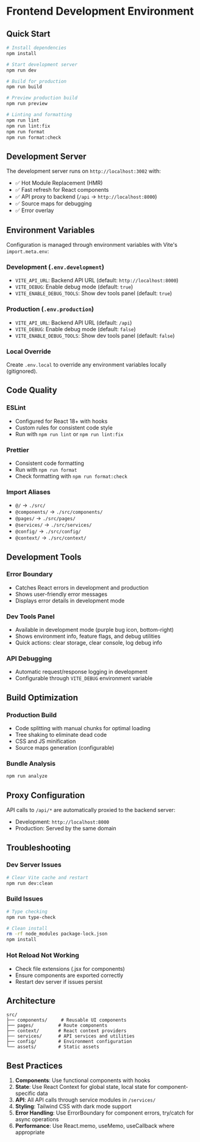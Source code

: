 # Frontend Development Environment

## Quick Start

```bash
# Install dependencies
npm install

# Start development server
npm run dev

# Build for production
npm run build

# Preview production build
npm run preview

# Linting and formatting
npm run lint
npm run lint:fix
npm run format
npm run format:check
```

## Development Server

The development server runs on `http://localhost:3002` with:
- ✅ Hot Module Replacement (HMR)
- ✅ Fast refresh for React components
- ✅ API proxy to backend (`/api` → `http://localhost:8000`)
- ✅ Source maps for debugging
- ✅ Error overlay

## Environment Variables

Configuration is managed through environment variables with Vite's `import.meta.env`:

### Development (`.env.development`)
- `VITE_API_URL`: Backend API URL (default: `http://localhost:8000`)
- `VITE_DEBUG`: Enable debug mode (default: `true`)
- `VITE_ENABLE_DEBUG_TOOLS`: Show dev tools panel (default: `true`)

### Production (`.env.production`)
- `VITE_API_URL`: Backend API URL (default: `/api`)
- `VITE_DEBUG`: Enable debug mode (default: `false`)
- `VITE_ENABLE_DEBUG_TOOLS`: Show dev tools panel (default: `false`)

### Local Override
Create `.env.local` to override any environment variables locally (gitignored).

## Code Quality

### ESLint
- Configured for React 18+ with hooks
- Custom rules for consistent code style
- Run with `npm run lint` or `npm run lint:fix`

### Prettier
- Consistent code formatting
- Run with `npm run format`
- Check formatting with `npm run format:check`

### Import Aliases
- `@/` → `./src/`
- `@components/` → `./src/components/`
- `@pages/` → `./src/pages/`
- `@services/` → `./src/services/`
- `@config/` → `./src/config/`
- `@context/` → `./src/context/`

## Development Tools

### Error Boundary
- Catches React errors in development and production
- Shows user-friendly error messages
- Displays error details in development mode

### Dev Tools Panel
- Available in development mode (purple bug icon, bottom-right)
- Shows environment info, feature flags, and debug utilities
- Quick actions: clear storage, clear console, log debug info

### API Debugging
- Automatic request/response logging in development
- Configurable through `VITE_DEBUG` environment variable

## Build Optimization

### Production Build
- Code splitting with manual chunks for optimal loading
- Tree shaking to eliminate dead code
- CSS and JS minification
- Source maps generation (configurable)

### Bundle Analysis
```bash
npm run analyze
```

## Proxy Configuration

API calls to `/api/*` are automatically proxied to the backend server:
- Development: `http://localhost:8000`
- Production: Served by the same domain

## Troubleshooting

### Dev Server Issues
```bash
# Clear Vite cache and restart
npm run dev:clean
```

### Build Issues
```bash
# Type checking
npm run type-check

# Clean install
rm -rf node_modules package-lock.json
npm install
```

### Hot Reload Not Working
- Check file extensions (.jsx for components)
- Ensure components are exported correctly
- Restart dev server if issues persist

## Architecture

```
src/
├── components/     # Reusable UI components
├── pages/         # Route components
├── context/       # React context providers
├── services/      # API services and utilities
├── config/        # Environment configuration
└── assets/        # Static assets
```

## Best Practices

1. **Components**: Use functional components with hooks
2. **State**: Use React Context for global state, local state for component-specific data
3. **API**: All API calls through service modules in `/services/`
4. **Styling**: Tailwind CSS with dark mode support
5. **Error Handling**: Use ErrorBoundary for component errors, try/catch for async operations
6. **Performance**: Use React.memo, useMemo, useCallback where appropriate

